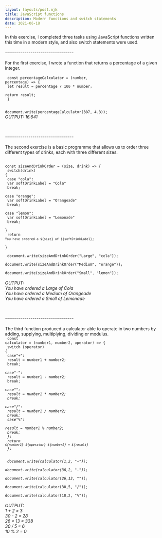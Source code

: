 ```yaml
---
layout: layouts/post.njk
title: JavaScript functions
description: Modern functions and switch statements
date: 2021-06-18
---
```


In this exercise, I completed three tasks using JavaScript functions written this time in a modern style, and also switch statements were used.
<br/><br/>-----------------------------------<br/><br/>
For the first exercise, I wrote a function that returns a percentage of a given integer.<br/>
<br/>
<code>
const percentageCalculator = (number, percentage) => {<br/>
  let result = percentage / 100 * number;<br/>
  return result;<br/>
}<br/>
<br/>
document.write(percentageCalculator(387, 4.3));</code>
<br/>
<em>OUTPUT: 16.641 </em>


<br/><br/>-----------------------------------<br/><br/>
The second exercise is a basic programme that allows us to order three different types of drinks, each with three different sizes.
<br/><br/>
<code>
const sizeAndDrinkOrder = (size, drink) => {<br/>
  switch(drink) {<br/>
    case "cola":<br/>
      var softDrinkLabel = "Cola"<br/>
      break;<br/>
    case "orange":<br/>
      var softDrinkLabel = "Orangeade"<br/>
      break;<br/>
    case "lemon":<br/>
      var softDrinkLabel = "Lemonade"<br/>
      break;<br/>
  }<br/>
  return `You have ordered a ${size} of ${softDrinkLabel}`;<br/>
}<br/>
<br/>
document.write(sizeAndDrinkOrder("Large", "cola"));<br/>
document.write(sizeAndDrinkOrder("Medium", "orange"));<br/>
document.write(sizeAndDrinkOrder("Small", "lemon"));</code><br/>
<br/>
<em>OUTPUT:<br/>
You have ordered a Large of Cola<br/>
You have ordered a Medium of Orangeade<br/>
You have ordered a Small of Lemonade
</em>

<br/><br/>-----------------------------------<br/><br/>
The third function produced a calculator able to operate in two numbers by adding, supplying, multiplying, dividing or modulus.
<br/>
<code>
const calculator = (number1, number2, operator) => {<br/>
  switch (operator) {<br/>
      case"+":<br/>
         result = number1 + number2;<br/>
         break;<br/>
      case"-":<br/>
         result = number1 - number2;<br/>
         break;<br/>
      case"*":<br/>
         result = number1 * number2;<br/>
         break;<br/>
      case"/":<br/>
         result = number1 / number2;<br/>
         break;<br/>
      case"%":<br/>
         result = number1 % number2;<br/>
         break;<br/>
  };<br/>
  return `${number1} ${operator} ${number2} = ${result}`<br/>
};<br/>
<br/>
document.write(calculator(1,2, "+"));<br/>
document.write(calculator(30,2, "-"));<br/>
document.write(calculator(26,13, "*"));<br/>
document.write(calculator(30,5, "/"));<br/>
document.write(calculator(10,2, "%"));</code><br/>
<br/>
<em>OUTPUT:<br/>
1 + 2 = 3<br/>
30 - 2 = 28<br/>
26 * 13 = 338<br/>
30 / 5 = 6<br/>
10 % 2 = 0<br/>
</em>